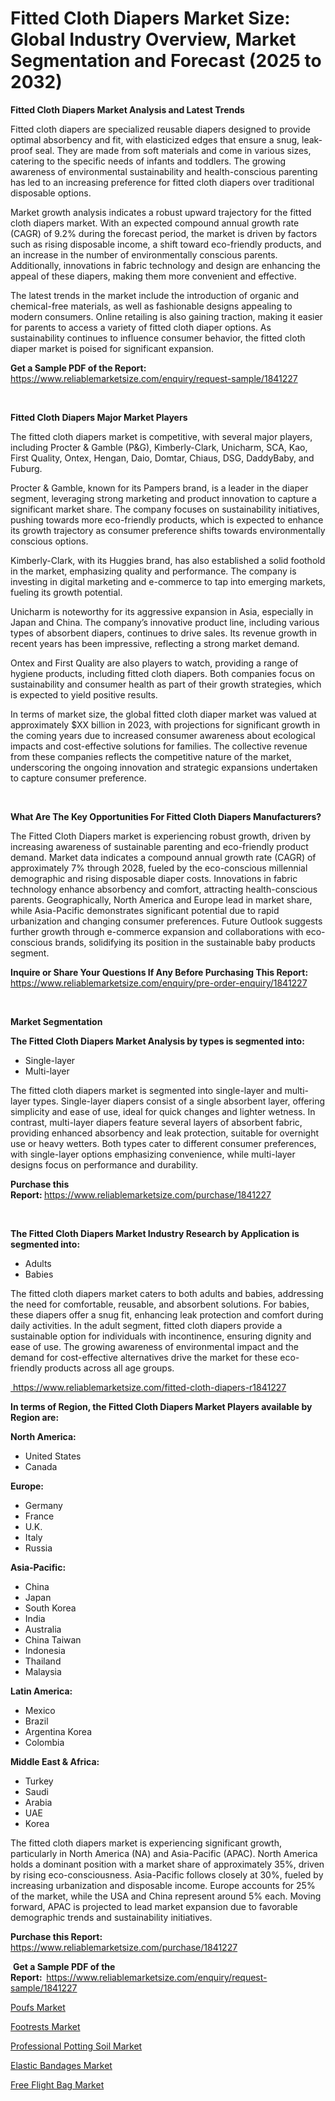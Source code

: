 <p><h1>Fitted Cloth Diapers Market Size: Global Industry Overview, Market Segmentation and Forecast (2025 to 2032)</h1></p><p><strong>Fitted Cloth Diapers Market Analysis and Latest Trends</strong></p>
<p><p>Fitted cloth diapers are specialized reusable diapers designed to provide optimal absorbency and fit, with elasticized edges that ensure a snug, leak-proof seal. They are made from soft materials and come in various sizes, catering to the specific needs of infants and toddlers. The growing awareness of environmental sustainability and health-conscious parenting has led to an increasing preference for fitted cloth diapers over traditional disposable options.</p><p>Market growth analysis indicates a robust upward trajectory for the fitted cloth diapers market. With an expected compound annual growth rate (CAGR) of 9.2% during the forecast period, the market is driven by factors such as rising disposable income, a shift toward eco-friendly products, and an increase in the number of environmentally conscious parents. Additionally, innovations in fabric technology and design are enhancing the appeal of these diapers, making them more convenient and effective.</p><p>The latest trends in the market include the introduction of organic and chemical-free materials, as well as fashionable designs appealing to modern consumers. Online retailing is also gaining traction, making it easier for parents to access a variety of fitted cloth diaper options. As sustainability continues to influence consumer behavior, the fitted cloth diaper market is poised for significant expansion.</p></p>
<p><strong>Get a Sample PDF of the Report:&nbsp;</strong> <a href="https://www.reliablemarketsize.com/enquiry/request-sample/1841227?utm_campaign=1836&utm_medium=2&utm_source=Github&utm_content=ia&utm_term=04042025&utm_id=fitted-cloth-diapers">https://www.reliablemarketsize.com/enquiry/request-sample/1841227</a></p>
<p>&nbsp;</p>
<p><strong>Fitted Cloth Diapers Major Market Players</strong></p>
<p><p>The fitted cloth diapers market is competitive, with several major players, including Procter & Gamble (P&G), Kimberly-Clark, Unicharm, SCA, Kao, First Quality, Ontex, Hengan, Daio, Domtar, Chiaus, DSG, DaddyBaby, and Fuburg. </p><p>Procter & Gamble, known for its Pampers brand, is a leader in the diaper segment, leveraging strong marketing and product innovation to capture a significant market share. The company focuses on sustainability initiatives, pushing towards more eco-friendly products, which is expected to enhance its growth trajectory as consumer preference shifts towards environmentally conscious options.</p><p>Kimberly-Clark, with its Huggies brand, has also established a solid foothold in the market, emphasizing quality and performance. The company is investing in digital marketing and e-commerce to tap into emerging markets, fueling its growth potential.</p><p>Unicharm is noteworthy for its aggressive expansion in Asia, especially in Japan and China. The company’s innovative product line, including various types of absorbent diapers, continues to drive sales. Its revenue growth in recent years has been impressive, reflecting a strong market demand.</p><p>Ontex and First Quality are also players to watch, providing a range of hygiene products, including fitted cloth diapers. Both companies focus on sustainability and consumer health as part of their growth strategies, which is expected to yield positive results.</p><p>In terms of market size, the global fitted cloth diaper market was valued at approximately $XX billion in 2023, with projections for significant growth in the coming years due to increased consumer awareness about ecological impacts and cost-effective solutions for families. The collective revenue from these companies reflects the competitive nature of the market, underscoring the ongoing innovation and strategic expansions undertaken to capture consumer preference.</p></p>
<p>&nbsp;</p>
<p><strong>What Are The Key Opportunities For Fitted Cloth Diapers Manufacturers?</strong></p>
<p><p>The Fitted Cloth Diapers market is experiencing robust growth, driven by increasing awareness of sustainable parenting and eco-friendly product demand. Market data indicates a compound annual growth rate (CAGR) of approximately 7% through 2028, fueled by the eco-conscious millennial demographic and rising disposable diaper costs. Innovations in fabric technology enhance absorbency and comfort, attracting health-conscious parents. Geographically, North America and Europe lead in market share, while Asia-Pacific demonstrates significant potential due to rapid urbanization and changing consumer preferences. Future Outlook suggests further growth through e-commerce expansion and collaborations with eco-conscious brands, solidifying its position in the sustainable baby products segment.</p></p>
<p><strong>Inquire or Share Your Questions If Any Before Purchasing This Report:</strong> <a href="https://www.reliablemarketsize.com/enquiry/pre-order-enquiry/1841227?utm_campaign=1836&utm_medium=2&utm_source=Github&utm_content=ia&utm_term=04042025&utm_id=fitted-cloth-diapers">https://www.reliablemarketsize.com/enquiry/pre-order-enquiry/1841227</a></p>
<p>&nbsp;</p>
<p><strong>Market Segmentation</strong></p>
<p><strong>The Fitted Cloth Diapers Market Analysis by types is segmented into:</strong></p>
<p><ul><li>Single-layer</li><li>Multi-layer</li></ul></p>
<p><p>The fitted cloth diapers market is segmented into single-layer and multi-layer types. Single-layer diapers consist of a single absorbent layer, offering simplicity and ease of use, ideal for quick changes and lighter wetness. In contrast, multi-layer diapers feature several layers of absorbent fabric, providing enhanced absorbency and leak protection, suitable for overnight use or heavy wetters. Both types cater to different consumer preferences, with single-layer options emphasizing convenience, while multi-layer designs focus on performance and durability.</p></p>
<p><strong>Purchase this Report:&nbsp;</strong><a href="https://www.reliablemarketsize.com/purchase/1841227?utm_campaign=1836&utm_medium=2&utm_source=Github&utm_content=ia&utm_term=04042025&utm_id=fitted-cloth-diapers">https://www.reliablemarketsize.com/purchase/1841227</a></p>
<p>&nbsp;</p>
<p><strong>The Fitted Cloth Diapers Market Industry Research by Application is segmented into:</strong></p>
<p><ul><li>Adults</li><li>Babies</li></ul></p>
<p><p>The fitted cloth diapers market caters to both adults and babies, addressing the need for comfortable, reusable, and absorbent solutions. For babies, these diapers offer a snug fit, enhancing leak protection and comfort during daily activities. In the adult segment, fitted cloth diapers provide a sustainable option for individuals with incontinence, ensuring dignity and ease of use. The growing awareness of environmental impact and the demand for cost-effective alternatives drive the market for these eco-friendly products across all age groups.</p></p>
<p><a href="https://www.reliablemarketsize.com/fitted-cloth-diapers-r1841227?utm_campaign=1836&utm_medium=2&utm_source=Github&utm_content=ia&utm_term=04042025&utm_id=fitted-cloth-diapers">&nbsp;https://www.reliablemarketsize.com/fitted-cloth-diapers-r1841227</a></p>
<p><strong>In terms of Region, the Fitted Cloth Diapers Market Players available by Region are:</strong></p>
<p>
    <p> <strong> North America: </strong>
        <ul>
            <li>United States</li>
            <li>Canada</li>
        </ul>
        </p> 
    <p> <strong> Europe: </strong>
        <ul>
            <li>Germany</li>
            <li>France</li>
            <li>U.K.</li>
            <li>Italy</li>
            <li>Russia</li>
        </ul>
        </p> 
    <p> <strong> Asia-Pacific: </strong>
        <ul>
            <li>China</li>
            <li>Japan</li>
            <li>South Korea</li>
            <li>India</li>
            <li>Australia</li>
            <li>China Taiwan</li>
            <li>Indonesia</li>
            <li>Thailand</li>
            <li>Malaysia</li>
        </ul>
        </p> 
    <p> <strong> Latin America: </strong>
        <ul>
            <li>Mexico</li>
            <li>Brazil</li>
            <li>Argentina Korea</li>
            <li>Colombia</li>
        </ul>
        </p> 
    <p> <strong> Middle East & Africa: </strong>
        <ul>
            <li>Turkey</li>
            <li>Saudi</li>
            <li>Arabia</li>
            <li>UAE</li>
            <li>Korea</li>
        </ul>
    </p>
    </p>
<p><p>The fitted cloth diapers market is experiencing significant growth, particularly in North America (NA) and Asia-Pacific (APAC). North America holds a dominant position with a market share of approximately 35%, driven by rising eco-consciousness. Asia-Pacific follows closely at 30%, fueled by increasing urbanization and disposable income. Europe accounts for 25% of the market, while the USA and China represent around 5% each. Moving forward, APAC is projected to lead market expansion due to favorable demographic trends and sustainability initiatives.</p></p>
<p><strong>Purchase this Report: </strong><a href="https://www.reliablemarketsize.com/purchase/1841227?utm_campaign=1836&utm_medium=2&utm_source=Github&utm_content=ia&utm_term=04042025&utm_id=fitted-cloth-diapers">https://www.reliablemarketsize.com/purchase/1841227</a></p>
<p>&nbsp;<strong>Get a Sample PDF of the Report:&nbsp;&nbsp;</strong><a href="https://www.reliablemarketsize.com/enquiry/request-sample/1841227?utm_campaign=1836&utm_medium=2&utm_source=Github&utm_content=ia&utm_term=04042025&utm_id=fitted-cloth-diapers">https://www.reliablemarketsize.com/enquiry/request-sample/1841227</a></p>
<p><strong></strong></p>
<p><p><a href="https://github.com/welfmimon/Market-Research-Report-List-1/blob/main/poufs-market.md?utm_campaign=1836&utm_medium=2&utm_source=Github&utm_content=ia&utm_term=04042025&utm_id=fitted-cloth-diapers">Poufs Market</a></p><p><a href="https://github.com/ioniafidian4/Market-Research-Report-List-1/blob/main/footrests-market.md?utm_campaign=1836&utm_medium=2&utm_source=Github&utm_content=ia&utm_term=04042025&utm_id=fitted-cloth-diapers">Footrests Market</a></p><p><a href="https://github.com/dumanelina6v/Market-Research-Report-List-1/blob/main/professional-potting-soil-market.md?utm_campaign=1836&utm_medium=2&utm_source=Github&utm_content=ia&utm_term=04042025&utm_id=fitted-cloth-diapers">Professional Potting Soil Market</a></p><p><a href="https://github.com/khifzaba/Market-Research-Report-List-1/blob/main/elastic-bandages-market.md?utm_campaign=1836&utm_medium=2&utm_source=Github&utm_content=ia&utm_term=04042025&utm_id=fitted-cloth-diapers">Elastic Bandages Market</a></p><p><a href="https://github.com/dekamrapinq1/Market-Research-Report-List-1/blob/main/free-flight-bag-market.md?utm_campaign=1836&utm_medium=2&utm_source=Github&utm_content=ia&utm_term=04042025&utm_id=fitted-cloth-diapers">Free Flight Bag Market</a></p></p>